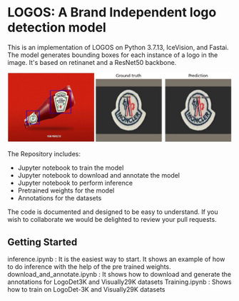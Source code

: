 # LOGOS: A Brand Independent logo detection model

This is an implementation of LOGOS on Python 3.7.13, IceVision, and Fastai. The model generates bounding boxes for each instance of a logo in the image. It's based on retinanet and a ResNet50 backbone.

![](./images/cover.JPG)

The Repository includes:
  - Jupyter notebook to train the model
  - Jupyter notebook to download and annotate the model
  - Jupyter notebook to perform inference 
  - Pretrained weights for the model
  - Annotations for the datasets
  
 The code is documented and designed to be easy to understand. If you wish to collaborate we would be delighted to review your pull requests.
 
 ## Getting Started
 inference.ipynb : It is the easiest way to start. It shows an example of how to do inference with the help of the pre trained weights.
 download_and_annotate.ipynb : It shows how to download and generate the annotations for LogoDet3K and Visually29K datasets
 Training.ipynb : Shows how to train on LogoDet-3K and Visually29K datasets
